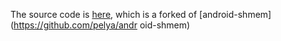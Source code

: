 The source code is [here](https://github.com/EXALAB/android-shmem), which is a forked of [android-shmem](https://github.com/pelya/andr oid-shmem)
